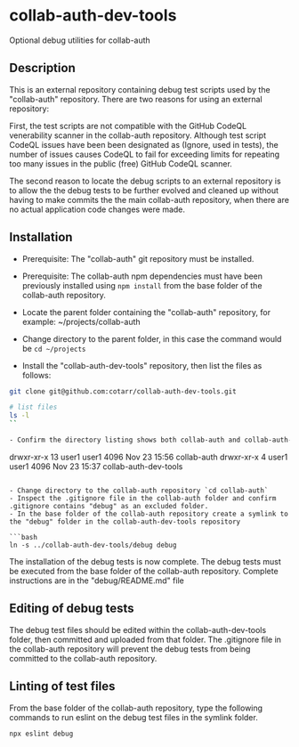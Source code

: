 # collab-auth-dev-tools

Optional debug utilities for collab-auth

## Description

This is an external repository containing debug test scripts used by the "collab-auth" repository.
There are two reasons for using an external repository:

First, the test scripts are not compatible with the GitHub CodeQL venerability
scanner in the collab-auth repository. Although test script CodeQL issues have
been been designated as (Ignore, used in tests), the number of issues causes CodeQL
to fail for exceeding limits for repeating too many issues in the public (free) GitHub CodeQL scanner.

The second reason to locate the debug scripts to an external repository is to allow the
the debug tests to be further evolved and cleaned up without having to make commits
the the main collab-auth repository, when there are no actual application code changes were made.

## Installation

- Prerequisite: The "collab-auth" git repository must be installed.
- Prerequisite: The collab-auth npm dependencies must have been previously installed using `npm install` from the base folder of the collab-auth repository.

- Locate the parent folder containing the "collab-auth" repository, for example: ~/projects/collab-auth
- Change directory to the parent folder, in this case the command would be `cd ~/projects`
- Install the "collab-auth-dev-tools" repository, then list the files as follows:

```bash
git clone git@github.com:cotarr/collab-auth-dev-tools.git

# list files
ls -l
``

- Confirm the directory listing shows both collab-auth and collab-auth-dev-tools in the same folder

```
drwxr-xr-x 13 user1 user1 4096 Nov 23 15:56 collab-auth
drwxr-xr-x  4 user1 user1 4096 Nov 23 15:37 collab-auth-dev-tools
````

- Change directory to the collab-auth repository `cd collab-auth`
- Inspect the .gitignore file in the collab-auth folder and confirm .gitignore contains "debug" as an excluded folder.
- In the base folder of the collab-auth repository create a symlink to the "debug" folder in the collab-auth-dev-tools repository

```bash
ln -s ../collab-auth-dev-tools/debug debug
````

The installation of the debug tests is now complete.
The debug tests must be executed from the base folder of the collab-auth repository.
Complete instructions are in the "debug/README.md" file

## Editing of debug tests

The debug test files should be edited within the collab-auth-dev-tools folder, then committed and uploaded from that folder.
The .gitignore file in the collab-auth repository will prevent the debug tests from being committed to the collab-auth repository.

## Linting of test files

From the base folder of the collab-auth repository, type the following commands to run eslint on the debug test files in the symlink folder.

```bash
npx eslint debug
```
